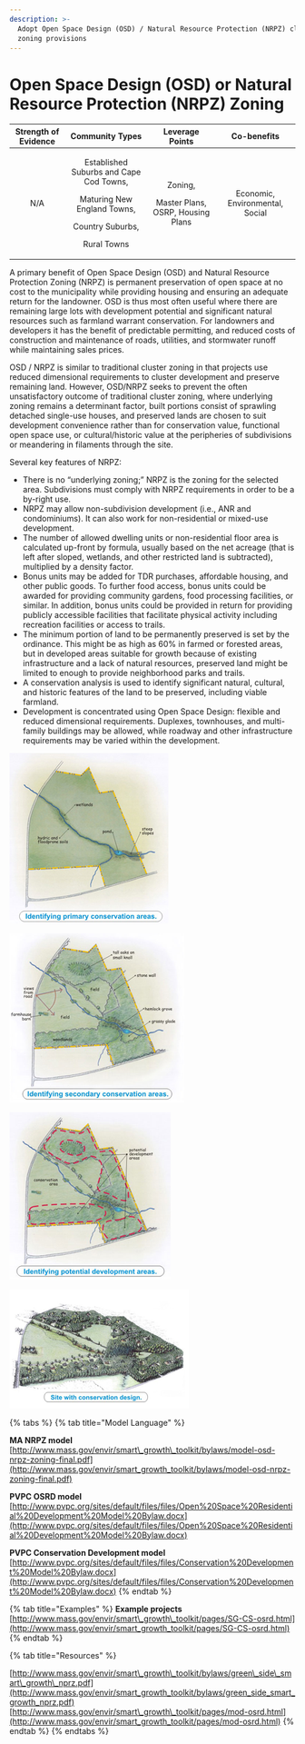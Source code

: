 ```yaml
---
description: >-
  Adopt Open Space Design (OSD) / Natural Resource Protection (NRPZ) cluster
  zoning provisions
---
```


# Open Space Design \(OSD\) or Natural Resource Protection \(NRPZ\) Zoning

<table>
  <thead>
    <tr>
      <th style="text-align:center">Strength of Evidence</th>
      <th style="text-align:center">Community Types</th>
      <th style="text-align:center">Leverage Points</th>
      <th style="text-align:center">Co-benefits</th>
    </tr>
  </thead>
  <tbody>
    <tr>
      <td style="text-align:center">N/A</td>
      <td style="text-align:center">
        <p>Established Suburbs and Cape Cod Towns,</p>
        <p>Maturing New England Towns,</p>
        <p>Country Suburbs,</p>
        <p>Rural Towns</p>
      </td>
      <td style="text-align:center">
        <p></p>
        <p>Zoning,</p>
        <p>Master Plans, OSRP, Housing Plans</p>
      </td>
      <td style="text-align:center">Economic, Environmental, Social</td>
    </tr>
  </tbody>
</table>

A primary benefit of Open Space Design \(OSD\) and Natural Resource Protection Zoning \(NRPZ\) is permanent preservation of open space at no cost to the municipality while providing housing and ensuring an adequate return for the landowner. OSD is thus most often useful where there are remaining large lots with development potential and significant natural resources such as farmland warrant conservation. For landowners and developers it has the benefit of predictable permitting, and reduced costs of construction and maintenance of roads, utilities, and stormwater runoff while maintaining sales prices. 

OSD / NRPZ is similar to traditional cluster zoning in that projects use reduced dimensional requirements to cluster development and preserve remaining land. However, OSD/NRPZ seeks to prevent the often unsatisfactory outcome of traditional cluster zoning, where underlying zoning remains a determinant factor, built portions consist of sprawling detached single-use houses, and preserved lands are chosen to suit development convenience rather than for conservation value, functional open space use, or cultural/historic value at the peripheries of subdivisions or meandering in filaments through the site.

Several key features of NRPZ:

* There is no “underlying zoning;” NRPZ is the zoning for the selected area. Subdivisions must comply with NRPZ requirements in order to be a by-right use.
* NRPZ may allow non-subdivision development \(i.e., ANR and condominiums\). It can also work for non-residential or mixed-use development.
* The number of allowed dwelling units or non-residential floor area is calculated up-front by formula, usually based on the net acreage \(that is left after sloped, wetlands, and other restricted land is subtracted\), multiplied by a density factor.
* Bonus units may be added for TDR purchases, affordable housing, and other public goods. To further food access, bonus units could be awarded for providing community gardens, food processing facilities, or similar. In addition, bonus units could be provided in return for providing publicly accessible facilities that facilitate physical activity including recreation facilities or access to trails.
* The minimum portion of land to be permanently preserved is set by the ordinance. This might be as high as 60% in farmed or forested areas, but in developed areas suitable for growth because of existing infrastructure and a lack of natural resources, preserved land might be limited to enough to provide neighborhood parks and trails.
* A conservation analysis is used to identify significant natural, cultural, and historic features of the land to be preserved, including viable farmland.
* Development is concentrated using Open Space Design: flexible and reduced dimensional requirements. Duplexes, townhouses, and multi-family buildings may be allowed, while roadway and other infrastructure requirements may be varied within the development.

![](../../../.gitbook/assets/image.png)

![](../../../.gitbook/assets/image%20%281%29.png)

![](../../../.gitbook/assets/image%20%283%29.png)

![](../../../.gitbook/assets/image%20%284%29.png)

{% tabs %}
{% tab title="Model Language" %}

**MA NRPZ model**  
[http://www.mass.gov/envir/smart\_growth\_toolkit/bylaws/model-osd-nrpz-zoning-final.pdf](http://www.mass.gov/envir/smart_growth_toolkit/bylaws/model-osd-nrpz-zoning-final.pdf)

**PVPC OSRD model**  
[http://www.pvpc.org/sites/default/files/files/Open%20Space%20Residential%20Development%20Model%20Bylaw.docx](http://www.pvpc.org/sites/default/files/files/Open%20Space%20Residential%20Development%20Model%20Bylaw.docx)  
  
**PVPC Conservation Development model**  
[http://www.pvpc.org/sites/default/files/files/Conservation%20Development%20Model%20Bylaw.docx](http://www.pvpc.org/sites/default/files/files/Conservation%20Development%20Model%20Bylaw.docx)
{% endtab %}

{% tab title="Examples" %}
**Example projects**  
[http://www.mass.gov/envir/smart\_growth\_toolkit/pages/SG-CS-osrd.html](http://www.mass.gov/envir/smart_growth_toolkit/pages/SG-CS-osrd.html)
{% endtab %}

{% tab title="Resources" %}

[http://www.mass.gov/envir/smart\_growth\_toolkit/bylaws/green\_side\_smart\_growth\_nprz.pdf](http://www.mass.gov/envir/smart_growth_toolkit/bylaws/green_side_smart_growth_nprz.pdf) [http://www.mass.gov/envir/smart\_growth\_toolkit/pages/mod-osrd.html](http://www.mass.gov/envir/smart_growth_toolkit/pages/mod-osrd.html)
{% endtab %}
{% endtabs %}

